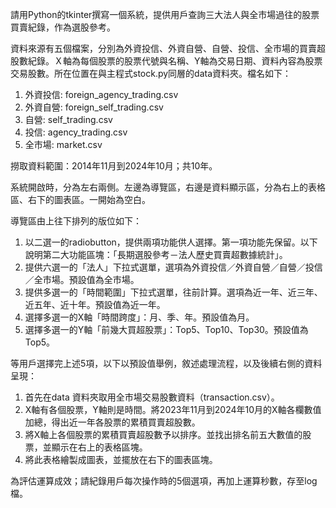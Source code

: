 請用Python的tkinter撰寫一個系統，提供用戶查詢三大法人與全市場過往的股票買賣紀錄，作為選股參考。

資料來源有五個檔案，分別為外資投信、外資自營、自營、投信、全市場的買賣超股數紀錄。Ｘ軸為每個股票的股票代號與名稱、Y軸為交易日期、資料內容為股票交易股數。所在位置在與主程式stock.py同層的data資料夾。檔名如下：

1. 外資投信: foreign_agency_trading.csv
2. 外資自營: foreign_self_trading.csv
3. 自營: self_trading.csv
4. 投信: agency_trading.csv
5. 全市場: market.csv

撈取資料範圍：2014年11月到2024年10月；共10年。

系統開啟時，分為左右兩側。左邊為導覽區，右邊是資料顯示區，分為右上的表格區、右下的圖表區。一開始為空白。

導覽區由上往下排列的版位如下：

1. 以二選一的radiobutton，提供兩項功能供人選擇。第一項功能先保留。以下說明第二大功能區塊：「長期選股參考－法人歷史買賣超數據統計」。
2. 提供六選一的「法人」下拉式選單，選項為外資投信／外資自營／自營／投信／全市場。預設值為全市場。
3. 提供多選一的「時間範圍」下拉式選單，往前計算。選項為近一年、近三年、近五年、近十年。預設值為近一年。
4. 選擇多選一的X軸「時間跨度」：月、季、年。預設值為月。
5. 選擇多選一的Y軸「前幾大買超股票」：Top5、Top10、Top30。預設值為Top5。

等用戶選擇完上述5項，以下以預設值舉例，敘述處理流程，以及後續右側的資料呈現：

1. 首先在data 資料夾取用全市場交易股數資料（transaction.csv）。
2. X軸有各個股票，Y軸則是時間。將2023年11月到2024年10月的X軸各欄數值加總，得出近一年各股票的累積買賣超股數。
3. 將X軸上各個股票的累積買賣超股數予以排序。並找出排名前五大數值的股票，並顯示在右上的表格區塊。
4. 將此表格繪製成圖表，並擺放在右下的圖表區塊。

為評估運算成效；請紀錄用戶每次操作時的5個選項，再加上運算秒數，存至log檔。
